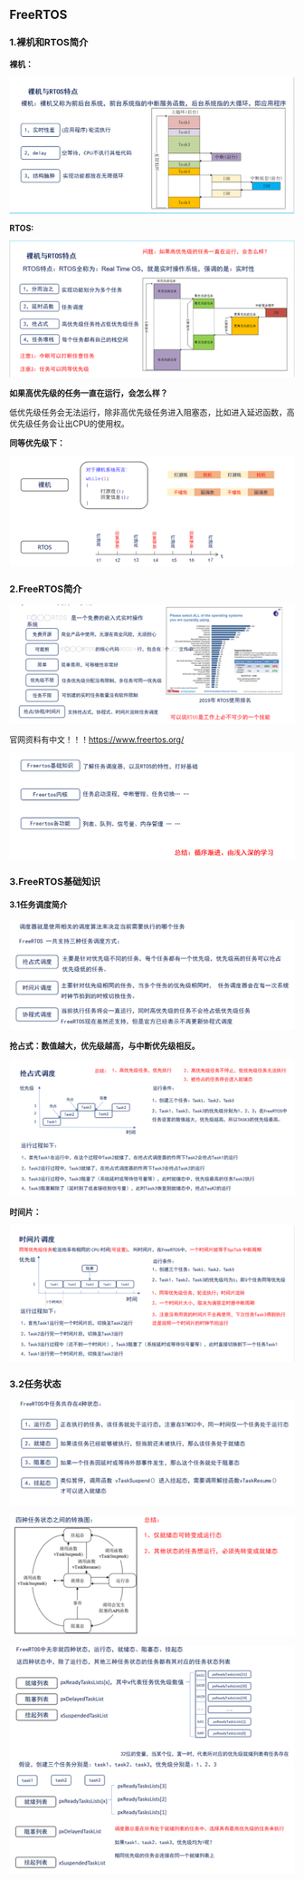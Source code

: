 ## FreeRTOS

### 1.裸机和RTOS简介

**裸机：**

![裸机](https://raw.githubusercontent.com/yyhlovehh/yyhlovehh.github.io/master/202310101215367.png)

**RTOS:**

![简介](https://raw.githubusercontent.com/yyhlovehh/yyhlovehh.github.io/master/202310101210550.png)

**如果高优先级的任务一直在运行，会怎么样？**

低优先级任务会无法运行，除非高优先级任务进入阻塞态，比如进入延迟函数，高优先级任务会让出CPU的使用权。

**同等优先级下：**

![同等优先级](https://raw.githubusercontent.com/yyhlovehh/yyhlovehh.github.io/master/202310101216547.png)

### 2.FreeRTOS简介

![freertos简介](https://raw.githubusercontent.com/yyhlovehh/yyhlovehh.github.io/master/202310101219768.png)

官网资料有中文！！！https://www.freertos.org/

![学习](https://raw.githubusercontent.com/yyhlovehh/yyhlovehh.github.io/master/202310101229703.png)

### 3.FreeRTOS基础知识

#### 3.1任务调度简介

![调度器简介](https://raw.githubusercontent.com/yyhlovehh/yyhlovehh.github.io/master/202310101232803.png)

**抢占式：数值越大，优先级越高，与中断优先级相反。**

![抢占式](https://raw.githubusercontent.com/yyhlovehh/yyhlovehh.github.io/master/202310101234761.png)

**时间片：**

![时间片](https://raw.githubusercontent.com/yyhlovehh/yyhlovehh.github.io/master/202310101236582.png)

### 3.2任务状态

![任务状态](https://raw.githubusercontent.com/yyhlovehh/yyhlovehh.github.io/master/202310101240413.png)

![任务状态2](https://raw.githubusercontent.com/yyhlovehh/yyhlovehh.github.io/master/202310101242652.png)

![任务状态3](https://raw.githubusercontent.com/yyhlovehh/yyhlovehh.github.io/master/202310101246536.png)![任务状态4](https://raw.githubusercontent.com/yyhlovehh/yyhlovehh.github.io/master/202310101251670.png)



